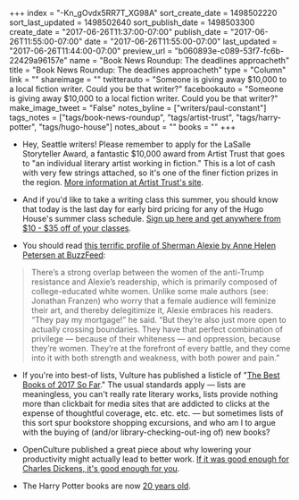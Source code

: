 +++
index = "-Kn_gOvdx5RR7T_XG98A"
sort_create_date = 1498502220
sort_last_updated = 1498502640
sort_publish_date = 1498503300
create_date = "2017-06-26T11:37:00-07:00"
publish_date = "2017-06-26T11:55:00-07:00"
date = "2017-06-26T11:55:00-07:00"
last_updated = "2017-06-26T11:44:00-07:00"
preview_url = "b060893e-c089-53f7-fc6b-22429a96157e"
name = "Book News Roundup: The deadlines approacheth"
title = "Book News Roundup: The deadlines approacheth"
type = "Column"
link = ""
shareimage = ""
twitterauto = "Someone is giving away $10,000 to a local fiction writer. Could you be that writer?"
facebookauto = "Someone is giving away $10,000 to a local fiction writer. Could you be that writer?"
make_image_tweet = "False"
notes_byline = ["writers/paul-constant"]
tags_notes = ["tags/book-news-roundup", "tags/artist-trust", "tags/harry-potter", "tags/hugo-house"]
notes_about = ""
books = ""
+++
* Hey, Seattle writers! Please remember to apply for the LaSalle Storyteller Award, a fantastic $10,000 award from Artist Trust that goes to "an individual literary artist working in fiction." This is a lot of cash with very few strings attached, so it's one of the finer fiction prizes in the region. [More information at Artist Trust's site](http://artisttrust.org/index.php/for-artists/grants#gar_lasalle_storyteller_award).

* And if you'd like to take a writing class this summer, you should know that today is the last day for early bird pricing for any of the Hugo House's summer class schedule. [Sign up here and get anywhere from $10 - $35 off of your classes](https://hugohouse.org/classes/course-catalog/?hh_course_genre=&hh_course_type=&hh_course_term=1230&mc_cid=fc86d645d3&mc_eid=eb1b2e904f).

* You should read [this terrific profile of Sherman Alexie by Anne Helen Petersen at BuzzFeed](https://www.buzzfeed.com/annehelenpetersen/sherman-alexie-is-not-the-indian-you-expected?utm_term=.sljKO4vOO#.fr39mG3mm):

<blockquote>There’s a strong overlap between the women of the anti-Trump resistance and Alexie’s readership, which is primarily composed of college-educated white women. Unlike some male authors (see: Jonathan Franzen) who worry that a female audience will feminize their art, and thereby delegitimize it, Alexie embraces his readers. “They pay my mortgage!” he said. “But they’re also just more open to actually crossing boundaries. They have that perfect combination of privilege — because of their whiteness — and oppression, because they’re women. They’re at the forefront of every battle, and they come into it with both strength and weakness, with both power and pain.”</blockquote>

* If you're into best-of lists, Vulture has published a listicle of "[The Best Books of 2017 So Far](http://www.vulture.com/article/best-books-2017-so-far.html)." The usual standards apply — lists are meaningless, you can't really rate literary works, lists provide nothing more than clickbait for media sites that are addicted to clicks at the expense of thoughtful coverage, etc. etc. etc. — but sometimes lists of this sort spur bookstore shopping excursions, and who am I to argue with the buying of (and/or library-checking-out-ing of) new books?

* OpenCulture published a great piece about why lowering your productivity might actually lead to better work. [If it was good enough for Charles Dickens, it's good enough for you](http://www.openculture.com/2017/06/charles-darwin-charles-dickens-four-hour-work-day-the-case-for-why-less-work-can-mean-more-productivity.html).

* The Harry Potter books are now [20 years old](http://blog.nathanbransford.com/2017/06/harry-potter-at-20-what-has-series.html).
